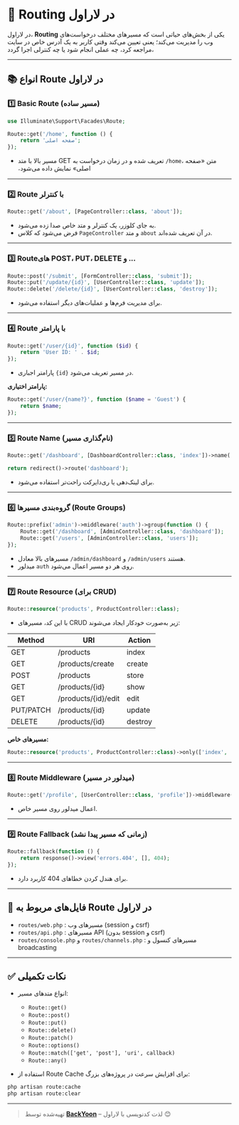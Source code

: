 # 📌 Routing در لاراول

در لاراول، **Routing** یکی از بخش‌های حیاتی است که مسیرهای مختلف درخواست‌های وب را مدیریت می‌کند؛ یعنی تعیین می‌کند وقتی کاربر به یک آدرس خاص در سایت مراجعه کرد، چه عملی انجام شود یا چه کنترلی اجرا گردد،

---

## 📚 انواع Route در لاراول

### 1️⃣ Basic Route (مسیر ساده)

```php
use Illuminate\Support\Facades\Route;

Route::get('/home', function () {
    return 'صفحه اصلی';
});
```

* مسیر بالا با متد GET تعریف شده و در زمان درخواست به `/home`، متن «صفحه اصلی» نمایش داده می‌شود؞

---

### 2️⃣ Route با کنترلر

```php
Route::get('/about', [PageController::class, 'about']);
```

* به جای کلوزر، یک کنترلر و متد خاص صدا زده می‌شود.
* فرض می‌شود که کلاس `PageController` و متد `about` در آن تعریف شده‌اند.

---

### 3️⃣ Route‌های POST، PUT، DELETE و ...

```php
Route::post('/submit', [FormController::class, 'submit']);
Route::put('/update/{id}', [UserController::class, 'update']);
Route::delete('/delete/{id}', [UserController::class, 'destroy']);
```

* برای مدیریت فرم‌ها و عملیات‌های دیگر استفاده می‌شود.

---

### 4️⃣ Route با پارامتر

```php
Route::get('/user/{id}', function ($id) {
    return 'User ID: ' . $id;
});
```

* پارامتر اجباری `{id}` در مسیر تعریف می‌شود.

**پارامتر اختیاری:**

```php
Route::get('/user/{name?}', function ($name = 'Guest') {
    return $name;
});
```

---

### 5️⃣ Route Name (نام‌گذاری مسیر)

```php
Route::get('/dashboard', [DashboardController::class, 'index'])->name('dashboard');

return redirect()->route('dashboard');
```

* برای لینک‌دهی یا ری‌دایرکت راحت‌تر استفاده می‌شود.

---

### 6️⃣ گروه‌بندی مسیرها (Route Groups)

```php
Route::prefix('admin')->middleware('auth')->group(function () {
    Route::get('/dashboard', [AdminController::class, 'dashboard']);
    Route::get('/users', [AdminController::class, 'users']);
});
```

* مسیرهای بالا معادل `/admin/dashboard` و `/admin/users` هستند.
* میدلور `auth` روی هر دو مسیر اعمال می‌شود.

---

### 7️⃣ Route Resource (برای CRUD)

```php
Route::resource('products', ProductController::class);
```

* با این کد، مسیرهای CRUD زیر به‌صورت خودکار ایجاد می‌شوند:

| Method    | URI                 | Action  |
| --------- | ------------------- | ------- |
| GET       | /products           | index   |
| GET       | /products/create    | create  |
| POST      | /products           | store   |
| GET       | /products/{id}      | show    |
| GET       | /products/{id}/edit | edit    |
| PUT/PATCH | /products/{id}      | update  |
| DELETE    | /products/{id}      | destroy |

**مسیرهای خاص:**

```php
Route::resource('products', ProductController::class)->only(['index', 'show']);
```

---

### 8️⃣ Route Middleware (میدلور در مسیر)

```php
Route::get('/profile', [UserController::class, 'profile'])->middleware('auth');
```

* اعمال میدلور روی مسیر خاص.

---

### 9️⃣ Route Fallback (زمانی که مسیر پیدا نشد)

```php
Route::fallback(function () {
    return response()->view('errors.404', [], 404);
});
```

* برای هندل کردن خطاهای 404 کاربرد دارد.

---

## 📂 فایل‌های مربوط به Route در لاراول

* `routes/web.php` : مسیرهای وب (session و csrf)
* `routes/api.php` : مسیرهای API (بدون session و csrf)
* `routes/console.php` و `routes/channels.php` : مسیرهای کنسول و broadcasting

---

## ✅ نکات تکمیلی

* انواع متدهای مسیر:

  * `Route::get()`
  * `Route::post()`
  * `Route::put()`
  * `Route::delete()`
  * `Route::patch()`
  * `Route::options()`
  * `Route::match(['get', 'post'], 'uri', callback)`
  * `Route::any()`

* استفاده از Route Cache برای افزایش سرعت در پروژه‌های بزرگ:

```bash
php artisan route:cache
php artisan route:clear
```

---

> تهیه‌شده توسط **[BackYoon](https://www.youtube.com/@back-yoon)** – لذت کدنویسی با لاراول 😊
